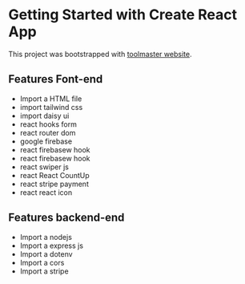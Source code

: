 # Getting Started with Create React App

This project was bootstrapped with [toolmaster website](https://manufacturer-website-cli-62442.firebaseapp.com/).


## Features Font-end

- Import a HTML file
- import tailwind css
- import daisy ui
- react hooks form
- react router dom
- google firebase
- react firebasew hook
- react firebasew hook
- react swiper js
- react React CountUp
- react stripe payment
- react react icon


## Features backend-end

- Import a nodejs
- Import a express js
- Import a dotenv
- Import a cors
- Import a stripe